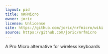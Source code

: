 ```yaml
---
layout: pid
title: nRFMicro
owner: joric
license: Unlicense
site: https://github.com/joric/nrfmicro/wiki
source: https://github.com/joric/nrfmicro
---
```

A Pro Micro alternative for wireless keyboards
